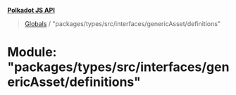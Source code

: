 **[Polkadot JS API](../README.md)**

> [Globals](../globals.md) / "packages/types/src/interfaces/genericAsset/definitions"

# Module: "packages/types/src/interfaces/genericAsset/definitions"
